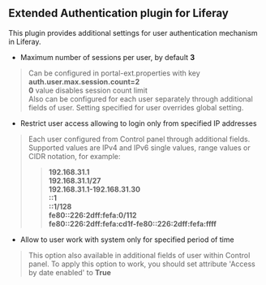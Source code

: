 
Extended Authentication plugin for Liferay
------------------------------------------

This plugin provides additional settings for user authentication mechanism in Liferay.

  - Maximum number of sessions per user, by default **3**
  > Can be configured in portal-ext.properties with key **auth.user.max.session.count=2**  
  > **0** value disables session count limit  
  > Also can be configured for each user separately through additional fields of user. Setting specified for user overrides global setting.

  - Restrict user access allowing to login only from specified IP addresses
  > Each user configured from Control panel through additional fields. Supported values are IPv4 and IPv6 single values, range values or CIDR notation, for example:  
  >> **192.168.31.1**  
  >> **192.168.31.1/27**  
  >> **192.168.31.1-192.168.31.30**  
  >> **::1**  
  >> **::1/128**  
  >> **fe80::226:2dff:fefa:0/112**  
  >> **fe80::226:2dff:fefa:cd1f-fe80::226:2dff:fefa:ffff**

  - Allow to user work with system only for specified period of time
  > This option also available in additional fields of user within Control panel. To apply this option to work, you should set attribute 'Access by date enabled' to **True**
